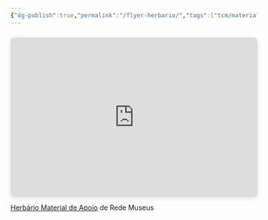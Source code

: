 ```yaml
---
{"dg-publish":true,"permalink":"/flyer-herbario/","tags":["tcm/materialdidatico"],"created":"2024-02-05T11:59:49.548-03:00","updated":"2024-02-05T10:50:56.794-03:00"}
---
```



<div style="position: relative; width: 100%; height: 0; padding-top: 64.7059%;
 padding-bottom: 0; box-shadow: 0 2px 8px 0 rgba(63,69,81,0.16); margin-top: 1.6em; margin-bottom: 0.9em; overflow: hidden;
 border-radius: 8px; will-change: transform;">
  <iframe loading="lazy" style="position: absolute; width: 100%; height: 100%; top: 0; left: 0; border: none; padding: 0;margin: 0;"
    src="https:&#x2F;&#x2F;www.canva.com&#x2F;design&#x2F;DAFkqk1icDM&#x2F;view?embed" allowfullscreen="allowfullscreen" allow="fullscreen">
  </iframe>
</div>
<a href="https:&#x2F;&#x2F;www.canva.com&#x2F;design&#x2F;DAFkqk1icDM&#x2F;view?utm_content=DAFkqk1icDM&amp;utm_campaign=designshare&amp;utm_medium=embeds&amp;utm_source=link" target="_blank" rel="noopener">Herbário Material de Apoio</a> de Rede Museus